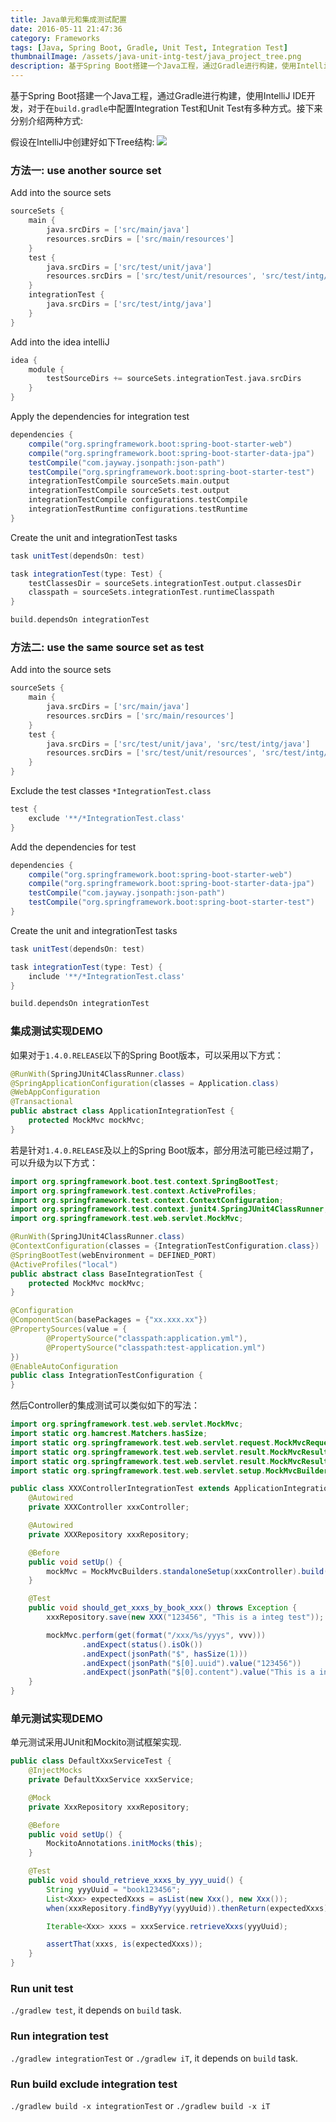 ```yaml
---
title: Java单元和集成测试配置
date: 2016-05-11 21:47:36
category: Frameworks
tags: [Java, Spring Boot, Gradle, Unit Test, Integration Test]
thumbnailImage: /assets/java-unit-intg-test/java_project_tree.png
description: 基于Spring Boot搭建一个Java工程，通过Gradle进行构建，使用IntelliJ IDE开发，对于在build.gradle中配置Integration Test和Unit Test有多种方式。
---
```


基于Spring Boot搭建一个Java工程，通过Gradle进行构建，使用IntelliJ IDE开发，对于在`build.gradle`中配置Integration Test和Unit Test有多种方式。接下来分别介绍两种方式:

假设在IntelliJ中创建好如下Tree结构:
![](/assets/java-unit-intg-test/java_project_tree.png)

### 方法一: use another source set

Add into the source sets

``` gradle
sourceSets {
    main {
        java.srcDirs = ['src/main/java']
        resources.srcDirs = ['src/main/resources']
    }
    test {
        java.srcDirs = ['src/test/unit/java']
        resources.srcDirs = ['src/test/unit/resources', 'src/test/intg/resources']
    }
    integrationTest {
        java.srcDirs = ['src/test/intg/java']
    }
}
```
Add into the idea intelliJ

``` gradle
idea {
    module {
        testSourceDirs += sourceSets.integrationTest.java.srcDirs
    }
}
```

Apply the dependencies for integration test

``` gradle
dependencies {
    compile("org.springframework.boot:spring-boot-starter-web")
    compile("org.springframework.boot:spring-boot-starter-data-jpa")
    testCompile("com.jayway.jsonpath:json-path")
    testCompile("org.springframework.boot:spring-boot-starter-test")
    integrationTestCompile sourceSets.main.output
    integrationTestCompile sourceSets.test.output
    integrationTestCompile configurations.testCompile
    integrationTestRuntime configurations.testRuntime
}
```

Create the unit and integrationTest tasks

``` gradle
task unitTest(dependsOn: test)

task integrationTest(type: Test) {
    testClassesDir = sourceSets.integrationTest.output.classesDir
    classpath = sourceSets.integrationTest.runtimeClasspath
}

build.dependsOn integrationTest
```

### 方法二: use the same source set as test

Add into the source sets

``` gradle
sourceSets {
    main {
        java.srcDirs = ['src/main/java']
        resources.srcDirs = ['src/main/resources']
    }
    test {
        java.srcDirs = ['src/test/unit/java', 'src/test/intg/java']
        resources.srcDirs = ['src/test/unit/resources', 'src/test/intg/resources']
    }
}
```

Exclude the test classes `*IntegrationTest.class`

``` gradle
test {
    exclude '**/*IntegrationTest.class'
}
```

Add the dependencies for test

``` gradle
dependencies {
    compile("org.springframework.boot:spring-boot-starter-web")
    compile("org.springframework.boot:spring-boot-starter-data-jpa")
    testCompile("com.jayway.jsonpath:json-path")
    testCompile("org.springframework.boot:spring-boot-starter-test")
}
```

Create the unit and integrationTest tasks

``` gradle
task unitTest(dependsOn: test)

task integrationTest(type: Test) {
    include '**/*IntegrationTest.class'
}

build.dependsOn integrationTest
```

### 集成测试实现DEMO
如果对于`1.4.0.RELEASE`以下的Spring Boot版本，可以采用以下方式：
``` java ApplicationIntegrationTest.java
@RunWith(SpringJUnit4ClassRunner.class)
@SpringApplicationConfiguration(classes = Application.class)
@WebAppConfiguration
@Transactional
public abstract class ApplicationIntegrationTest {
    protected MockMvc mockMvc;
}
```

若是针对`1.4.0.RELEASE`及以上的Spring Boot版本，部分用法可能已经过期了，可以升级为以下方式：
``` java BaseIntegrationTest.java
import org.springframework.boot.test.context.SpringBootTest;
import org.springframework.test.context.ActiveProfiles;
import org.springframework.test.context.ContextConfiguration;
import org.springframework.test.context.junit4.SpringJUnit4ClassRunner;
import org.springframework.test.web.servlet.MockMvc;

@RunWith(SpringJUnit4ClassRunner.class)
@ContextConfiguration(classes = {IntegrationTestConfiguration.class})
@SpringBootTest(webEnvironment = DEFINED_PORT)
@ActiveProfiles("local")
public abstract class BaseIntegrationTest {
    protected MockMvc mockMvc;
}
```

``` java IntegrationTestConfiguration.java
@Configuration
@ComponentScan(basePackages = {"xx.xxx.xx"})
@PropertySources(value = {
        @PropertySource("classpath:application.yml"),
        @PropertySource("classpath:test-application.yml")
})
@EnableAutoConfiguration
public class IntegrationTestConfiguration {
}
```

然后Controller的集成测试可以类似如下的写法：
``` java XXXControllerIntegrationTest.java
import org.springframework.test.web.servlet.MockMvc;
import static org.hamcrest.Matchers.hasSize;
import static org.springframework.test.web.servlet.request.MockMvcRequestBuilders.get;
import static org.springframework.test.web.servlet.result.MockMvcResultMatchers.jsonPath;
import static org.springframework.test.web.servlet.result.MockMvcResultMatchers.status;
import static org.springframework.test.web.servlet.setup.MockMvcBuilders.standaloneSetup;

public class XXXControllerIntegrationTest extends ApplicationIntegrationTest {
    @Autowired
    private XXXController xxxController;

    @Autowired
    private XXXRepository xxxRepository;

    @Before
    public void setUp() {
        mockMvc = MockMvcBuilders.standaloneSetup(xxxController).build();
    }

    @Test
    public void should_get_xxxs_by_book_xxx() throws Exception {
        xxxRepository.save(new XXX("123456", "This is a integ test"));

        mockMvc.perform(get(format("/xxx/%s/yyys", vvv)))
                .andExpect(status().isOk())
                .andExpect(jsonPath("$", hasSize(1)))
                .andExpect(jsonPath("$[0].uuid").value("123456"))
                .andExpect(jsonPath("$[0].content").value("This is a integ test"));
    }
}
```

### 单元测试实现DEMO

单元测试采用JUnit和Mockito测试框架实现.

``` java DefaultXxxServiceTest.java
public class DefaultXxxServiceTest {
    @InjectMocks
    private DefaultXxxService xxxService;

    @Mock
    private XxxRepository xxxRepository;

    @Before
    public void setUp() {
        MockitoAnnotations.initMocks(this);
    }

    @Test
    public void should_retrieve_xxxs_by_yyy_uuid() {
        String yyyUuid = "book123456";
        List<Xxx> expectedXxxs = asList(new Xxx(), new Xxx());
        when(xxxRepository.findByYyy(yyyUuid)).thenReturn(expectedXxxs);

        Iterable<Xxx> xxxs = xxxService.retrieveXxxs(yyyUuid);

        assertThat(xxxs, is(expectedXxxs));
    }
}
```

### Run unit test
`./gradlew test`, it depends on `build` task.

### Run integration test
`./gradlew integrationTest` or `./gradlew iT`, it depends on `build` task.

### Run build exclude integration test
`./gradlew build -x integrationTest` or `./gradlew build -x iT`
